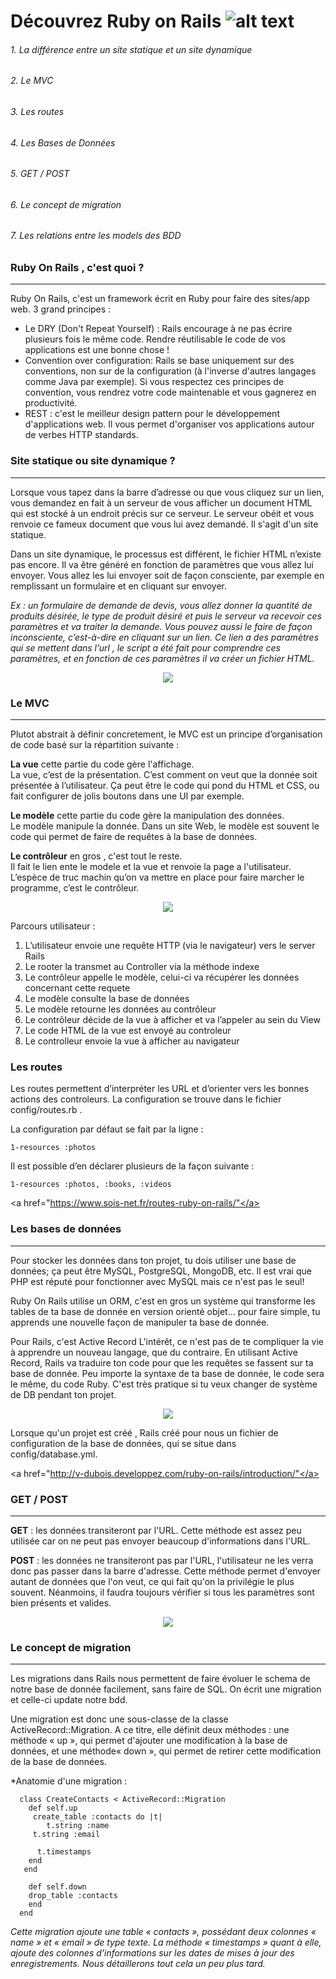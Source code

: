 # Découvrez Ruby on Rails ![alt text][logo]

###### 1. La différence entre un site statique et un site dynamique
###### 2. Le MVC
###### 3. Les routes
###### 4. Les Bases de Données
###### 5. GET / POST
###### 6. Le concept de migration
###### 7. Les relations entre les models des BDD

### Ruby On Rails , c'est quoi ? 
<hr>

Ruby On Rails, c'est un framework écrit en Ruby pour faire des sites/app web. 
3 grand principes : 
- Le DRY (Don't Repeat Yourself) : 
Rails encourage à ne pas écrire plusieurs fois le même code. Rendre réutilisable le code de vos applications est une bonne chose !
- Convention over configuration: 
Rails se base uniquement sur des conventions, non sur de la configuration (à l'inverse d'autres langages comme Java par exemple). Si vous respectez ces principes de convention, vous rendrez votre code maintenable et vous gagnerez en productivité.
- REST : 
c'est le meilleur design pattern pour le développement d'applications web. Il vous permet d'organiser vos applications autour de verbes HTTP standards.


### Site statique ou site dynamique ?
<hr>
<p> Lorsque vous tapez dans la barre d’adresse ou que vous cliquez sur un lien, vous demandez en fait à un serveur de vous afficher un document HTML qui est stocké à un endroit précis sur ce serveur. Le serveur obéit et vous renvoie ce fameux document que vous lui avez demandé. Il s'agit d'un site statique.</p>


<p> Dans un site dynamique, le processus est différent, le fichier HTML n’existe pas encore. Il va être généré en fonction de paramètres que vous allez lui envoyer.
Vous allez les lui envoyer soit de façon consciente, par exemple en remplissant un formulaire et en cliquant sur envoyer.</p> 
    
*Ex :  un formulaire de demande de devis, vous allez donner la quantité de produits désirée, le type de produit désiré et puis le serveur va recevoir ces paramètres et va traiter la demande.
Vous pouvez aussi le faire de façon inconsciente, c’est-à-dire en cliquant sur un lien. Ce lien a des paramètres qui se mettent dans l’url , le script a été fait pour comprendre ces paramètres,  et en fonction de ces paramètres il va créer un fichier HTML.*


<p align="center">
    <img src="https://www.pluralsight.com/content/pluralsight/en/blog/creative-professional/sta/static-dynamic-websites-theres-difference/_jcr_content/main/hero_blog_block/image-res.img.jpg/1446605940972.jpg" target="_blank">
</p>


### Le MVC
<hr>
<p> Plutot abstrait à définir concretement, le MVC est un principe d’organisation de code basé sur la répartition suivante : <p>
    
**La vue** cette partie du code gère l'affichage.     
La vue, c’est de la présentation. C’est comment on veut que la donnée soit présentée à l’utilisateur. Ça peut être le code qui pond du HTML et CSS, ou fait configurer de jolis boutons dans une UI par exemple.    

**Le modèle** cette partie du code gère la manipulation des données.  
Le modèle manipule la donnée. Dans un site Web, le modèle est souvent le code qui permet de faire de requêtes à la base de données.   

**Le contrôleur** en gros , c'est tout le reste.     
Il fait le lien ente le modele et la vue et renvoie la page a l'utilisateur. L’espèce de truc machin qu’on va mettre en place pour faire marcher le programme, c’est le contrôleur.  
<p>

<p align="center">
<img src= http://csharpcorner.mindcrackerinc.netdna-cdn.com/article/generate-a-controller-and-view-in-ruby-on-rails/Images/image001.jpg> 
</p>

Parcours utilisateur : 

1. L’utilisateur envoie une requête HTTP (via le navigateur) vers le server Rails
2. Le rooter la transmet au Controller via la méthode indexe
3. Le contrôleur appelle le modèle, celui-ci va récupérer les données concernant cette requete
4. Le modèle consulte la base de données
5. Le modèle retourne les données au contrôleur
6. Le contrôleur décide de la vue à afficher et va l’appeler au sein du View
7. Le code HTML de la vue est envoyé au controleur
8. Le controlleur envoie la vue à afficher au navigateur

### Les routes 

Les routes permettent d’interpréter les URL et d’orienter vers les bonnes actions des controleurs. La configuration se trouve dans le fichier config/routes.rb .

La configuration par défaut se fait par la ligne :

    1-resources :photos

Il est possible d’en déclarer plusieurs de la façon suivante :

    1-resources :photos, :books, :videos

<a href="https://www.sois-net.fr/routes-ruby-on-rails/"</a>

### Les bases de données  
<hr>

<p>Pour stocker les données dans ton projet, tu dois utiliser une base de données; ça peut être MySQL, PostgreSQL, MongoDB, etc. Il est vrai que PHP est réputé pour fonctionner avec MySQL mais ce n'est pas le seul!</p>

<p>Ruby On Rails utilise un ORM, c'est en gros un système qui transforme les tables de ta base de donnée en version orienté objet... pour faire simple, tu apprends une nouvelle façon de manipuler ta base de donnée. </p>


<p>Pour Rails, c'est Active Record L'intérêt, ce n'est pas de te compliquer la vie à apprendre un nouveau langage, que du contraire. En utilisant Active Record, Rails va traduire ton code pour que les requêtes se fassent sur ta base de donnée. Peu importe la syntaxe de ta base de donnée, le code sera le même, du code Ruby. C'est très pratique si tu veux changer de système de DB pendant ton projet.</p>

<p align="center">
    <img src="http://www.ennder.fr/Documents/devs/support_de_cours_rails/images/orm.jpeg">
</p>

<p>Lorsque qu'un projet est créé , Rails créé pour nous un fichier de configuration de la base de données, qui se situe dans config/database.yml. </p>

<a href="http://v-dubois.developpez.com/ruby-on-rails/introduction/"</a>

### GET / POST
<hr>

**GET** : les données transiteront par l'URL. Cette méthode est assez peu utilisée car on ne peut pas envoyer beaucoup d'informations dans l'URL.

**POST** : les données ne transiteront pas par l'URL, l'utilisateur ne les verra donc pas passer dans la barre d'adresse. Cette méthode permet d'envoyer autant de données que l'on veut, ce qui fait qu'on la privilégie le plus souvent. Néanmoins, il faudra toujours vérifier si tous les paramètres sont bien présents et valides. 
<p align="center">
    <img src="http://media.tumblr.com/tumblr_m6gb8lux6E1r731lp.png">
</p>

### Le concept de migration
<hr>
Les migrations dans Rails nous permettent de faire évoluer le schema de notre base de donnée facilement, sans faire de SQL. 
On écrit une migration et celle-ci update notre bdd.

Une migration est donc une sous-classe de la classe ActiveRecord::Migration. A ce titre, elle définit deux méthodes : une méthode « up », qui permet d'ajouter une modification à la base de données, et une méthode« down », qui permet de retirer cette modification de la base de données. 

*Anatomie d'une migration :

      class CreateContacts < ActiveRecord::Migration
        def self.up
         create_table :contacts do |t|
            t.string :name
         t.string :email

          t.timestamps
        end
       end

        def self.down
        drop_table :contacts
        end
      end
      
*Cette migration ajoute une table « contacts », possédant deux colonnes « name » et « email » de type texte. La méthode « timestamps » quant à elle, ajoute des colonnes d'informations sur les dates de mises à jour des enregistrements. Nous détaillerons tout cela un peu plus tard.*





[logo]: https://upload.wikimedia.org/wikipedia/commons/thumb/6/62/Ruby_On_Rails_Logo.svg/200px-Ruby_On_Rails_Logo.svg.png "Ruby On Rails"
